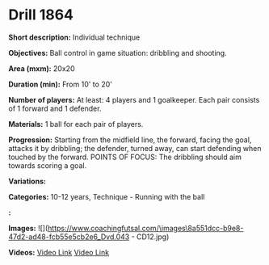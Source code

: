 # Drill 1864

**Short description:**
Individual technique

**Objectives:**
Ball control in game situation: dribbling and shooting.

**Area (mxm):**
20x20

**Duration (min):**
From 10' to 20'

**Number of players:**
At least: 4 players and 1 goalkeeper. Each pair consists of 1 forward and 1 defender.

**Materials:**
1 ball for each pair of players.

**Progression:**
Starting from the midfield line, the forward, facing the goal, attacks it by dribbling; the defender, turned away, can start defending when touched by the forward. POINTS OF FOCUS: The dribbling should aim towards scoring a goal.

**Variations:**


**Categories:**
10-12 years, Technique - Running with the ball

**:**


**Images:**
![](https://www.coachingfutsal.com/\images\8a551dcc-b9e8-47d2-ad48-fcb55e5cb2e6_Dvd.043 - CD12.jpg)

**Videos:**
[Video Link](https://www.youtube.com/embed/80sWPIxZD0M)
[Video Link](https://www.youtube.com/embed/vPCI09_MKFU)


